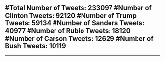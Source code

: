 #Total Number of Tweets: 233097 
#Number of Clinton Tweets: 92120
#Number of Trump Tweets: 59134
#Number of Sanders Tweets: 40977
#Number of Rubio Tweets: 18120
#Number of Carson Tweets: 12629
#Number of Bush Tweets: 10119
---
---
